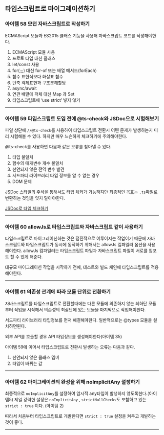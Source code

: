 ## 타입스크립트로 마이그레이션하기

### 아이템 58 모던 자바스크립트로 작성하기

ECMAScript 모듈과 ES2015 클래스 기능을 사용해 자바스크립트 코드를 작성해야한다.

1. ECMAScript 모듈 사용
2. 프로토 타입 대신 클래스
3. let/const 사용
4. for(;;;) 대신 for-of 또는 배열 메서드(forEach)
5. 함수 표현식보다 화살표 함수
6. 단축 객체표현과 구조분해할당
7. async/await
8. 연관 배열에 객체 대신 Map 과 Set
9. 타입스크립트에 ‘use strict’ 넣지 않기

---

### 아이템 59 타입스크립트 도입 전에 @ts-check와 JSDoc으로 시험해보기

파일 상단에 `//@ts-check`를 사용하여 타입스크립트 전환시 어떤 문제가 발생하는지 미리 시험해볼 수 있다. 하지만 매우 느슨하게 체크하기에 주의해야한다.

@ts-check를 사용하면 다음과 같은 오류를 찾아낼 수 있다.

1. 타입 불일치
2. 함수의 매개변수 개수 불일치
3. 선언되지 않은 전역 변수 발견
4. 서드파티 라이브러리 타입 정보를 알 수 없는 경우
5. DOM 문제

JSDoc 스타일의 주석을 통해서도 타입 체커가 가능하지만 최종적인 목표는 `.ts`파일로 변환하는 것임을 잊지 말아야한다.

[JSDoc로 타입 체크하기](https://poiemaweb.com/jsdoc-type-hint)

---

### 아이템 60 allowJs로 타입스크립트와 자바스크립트 같이 사용하기

타입스크립트로 마이그레이션하는 것은 점진적으로 이루어지는 작업이기 때문에 자바스크립트와 타입스크립트가 동시에 동작하기 위해서는 allowJs 컴파일러 옴션을 사용해야한다. allowJs 컴파일러는 타입스크립트 파일과 자바스크립트 파일이 서로를 임포트 할 수 있게 해준다.

대규모 마이그레이션 작업을 시작하기 전에, 테스트와 빌드 체인에 타입스크립트를 적용해야한다.

---

### 아이템 61 의존성 관계에 따라 모듈 단위로 전환하기

자바스크립트를 타입스크립트로 전환할때에는 다른 모듈에 의존하지 않는 최하단 모듈부터 작업을 시작해서 의존성의 최삳단에 있는 모듈을 마지막으로 작업해야한다.

서드파티 라이브러리 타입정보를 먼저 해결해야한다. 일반적으로는 @types 모듈을 설치하면된다.

외부 API를 호출할 경우 API 타입정보를 생성해야한다(아이템 35)

아이템 59에 이어서 타입스크립트로 전환시 발생하는 오류는 다음과 같다.

1. 선언되지 않은 클래스 멤버
2. 타입이 바뀌는 값

---

### 아이템 62 마이그레이션의 완성을 위해 noImplicitAny 설정하기

최종적으로 `noImplicitAny`를 설정하여 암시적 any타입이 발생하지 않도록한다.(아이템5) 제일 강력한 설정은 `noImplicitAny` , `strictNullChecks`도 포함하고 있는 `strict : true` 이다. (아이템 2)

따라서 처음부터 타입스크립트로 개발한다면 `strict : true` 설정을 켜두고 개발하는 것이 좋다.

---
